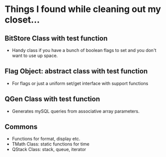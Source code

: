 # Things I found while cleaning out my closet...

## BitStore Class with test function
* Handy class if you have a bunch of boolean flags to set and you don't want
to use up space.

## Flag Object: abstract class with test function
* For flags or just a uniform set/get interface with support functions

## QGen Class with test function
* Generates mySQL queries from associative array parameters.

## Commons
* Functions for format, display etc.
* TMath Class: static functions for time
* QStack Class: stack, queue, iterator
